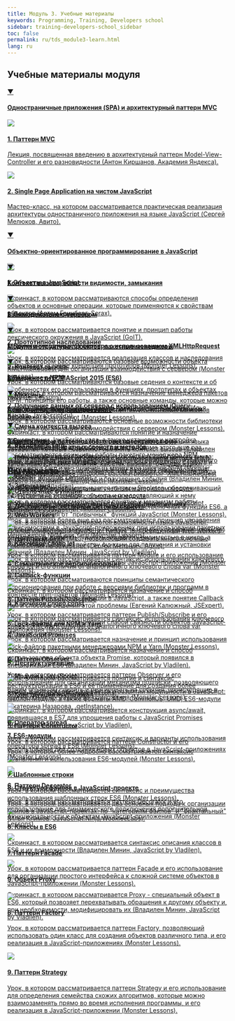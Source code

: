 ```yaml
---
title: Модуль 3. Учебные материалы
keywords: Programming, Training, Developers school
sidebar: training-developers-school_sidebar
toc: false
permalink: ru/tds_module3-learn.html
lang: ru
---
```


## Учебные материалы модуля

<div class="panel-group">
    <div class="panel panel-default">
        <div class="panel-heading">
            <a class="pull-right spoiler-push" data-toggle="collapse" href="#collapse1">&#9660;</a>
            <h4 class="panel-title">
                <a data-toggle="collapse" href="#collapse1">
                Одностраничные приложения (SPA) и архитектурный паттерн MVC</a>
            </h4>
        </div>
        <div id="collapse1" class="panel-collapse collapse in">
            <div class="panel-body">
                <div class="row items">
                    <div class="col-sm-6 col-md-4 portfolio-item">
                        <a href="{{ 'https://www.youtube.com/watch?v=0atzyTy64g4' | relative_url }}" class="portfolio-link" target="_blank">
                            <div class="img-wrapper">
                                <img src="{{ "/images/pages/trainings/developers-school/module3/mvc.jpg" | relative_url}}" class="products-img">
                            </div>
                            <h4><span class="item-head">1. Паттерн MVC</span></h4>
                            <p>Лекция, посвященная введению в архитектурный паттерн Model-View-Controller и его разновидности (Антон Киршанов, Академия Яндекса).</p>
                        </a>
                    </div>
                    <div class="col-sm-6 col-md-4 portfolio-item">
                        <a href="{{ 'https://www.youtube.com/watch?v=cz4rMkmj4kQ' | relative_url }}" class="portfolio-link" target="_blank">
                            <div class="img-wrapper">
                                <img src="{{ "/images/pages/trainings/developers-school/module3/spa-javascript.jpg" | relative_url}}" class="products-img">
                            </div>
                            <h4><span class="item-head">2. Single Page Application на чистом JavaScript</span></h4>
                            <p>Мастер-класс, на котором рассматривается практическая реализация архитектуры одностраничного приложения на языке JavaScript (Сергей Мелюков, Авито).</p>
                        </a>
                    </div>
                </div>
            </div>
        </div>
    </div>
</div>

<div class="panel-group">
    <div class="panel panel-default">
        <div class="panel-heading">
            <a class="pull-right spoiler-push collapsed" data-toggle="collapse" href="#collapse2" aria-expanded="false">&#9660;</a>
            <h4 class="panel-title">
                <a data-toggle="collapse" href="#collapse2">
                Объектно-ориентированное программирование в JavaScript</a>
            </h4>
        </div>
        <div id="collapse2" class="panel-collapse collapse" aria-expanded="false" style="height: 0px;">
            <div class="panel-body">
                <div class="row items">
                    <div class="col-sm-6 col-md-4 portfolio-item">
                        <a href="{{ 'https://www.youtube.com/watch?v=J1aIrZFnGig' | relative_url }}" class="portfolio-link" target="_blank">
                            <div class="img-wrapper">
                                <img src="{{ "/images/pages/trainings/developers-school/module3/objects-in-javascript.jpg" | relative_url}}" class="products-img">
                            </div>
                            <h4><span class="item-head">1. Объекты в JavaScript</span></h4>
                            <p>Скринкаст, в котором рассматриваются способы определения объектов и основные операции, которые применяются к свойствам объектов (Артем Гринберг, Sorax).</p>
                        </a>
                    </div>
                    <div class="col-sm-6 col-md-4 portfolio-item">
                        <a href="{{ 'https://monsterlessons.com/project/lessons/prototipnoie-nasliedovaniie-v-javascript' | relative_url }}" class="portfolio-link" target="_blank">
                            <div class="img-wrapper">
                                <img src="{{ "/images/pages/trainings/developers-school/module3/prototype-inheritance.jpg" | relative_url}}" class="products-img">
                            </div>
                            <h4><span class="item-head">2. Прототипное наследование</span></h4>
                            <p>Урок, в котором рассматривается реализация классов и наследования в JavaScript, а также концепция прототипов (Monster Lessons).</p>
                        </a>
                    </div>
                    <div class="col-sm-6 col-md-4 portfolio-item">
                        <a href="{{ 'https://monsterlessons.com/project/lessons/primiesi-v-javascript-funktsiia-extend' | relative_url }}" class="portfolio-link" target="_blank">
                            <div class="img-wrapper">
                                <img src="{{ "/images/pages/trainings/developers-school/module3/mixins.jpg" | relative_url}}" class="products-img">
                            </div>
                            <h4><span class="item-head">3. Миксины</span></h4>
                            <p>Урок, в котором рассматривается понятие и реализация миксинов (примесей) в JavaScript (Monster Lessons).</p>
                        </a>
                    </div>
                </div>
                <div class="row items">
                    <div class="col-sm-6 col-md-4 portfolio-item">
                        <a href="{{ 'https://monsterlessons.com/project/lessons/module-pattiern-v-javascript' | relative_url }}" class="portfolio-link" target="_blank">
                            <div class="img-wrapper">
                                <img src="{{ "/images/pages/trainings/developers-school/module3/private-members.jpg" | relative_url}}" class="products-img">
                            </div>
                            <h4><span class="item-head">4. Реализация приватных свойств и методов</span></h4>
                            <p>Урок, в котором рассматривается реализация приватных свойств и методов в JavaScript с использованием паттерна проектирования "Модуль" (Monster Lessons).</p>
                        </a>
                    </div>
                    <div class="col-sm-6 col-md-4 portfolio-item">
                        <a href="{{ 'https://www.youtube.com/watch?v=cS6nTVNzOPw' | relative_url }}" class="portfolio-link" target="_blank">
                            <div class="img-wrapper">
                                <img src="{{ "/images/pages/trainings/developers-school/module3/descriptors-getters-setters.jpg" | relative_url}}" class="products-img">
                            </div>
                            <h4><span class="item-head">5. Дескрипторы, геттеры и сеттеры свойств</span></h4>
                            <p>Урок, в котором рассматриваются возможности языка JavaScript, которые позволяют выполнять "тонкую" настройку поведения свойств: возможность изменять, удалять, управлять видимостью в цикле, а также привязывать к свойству функции для получения и установки значний (Владилен Минин, JavaScript by Vladilen).</p>
                        </a>
                    </div>
                </div>
            </div>
        </div>
    </div>
</div>

<div class="panel-group">
    <div class="panel panel-default">
        <div class="panel-heading">
            <a class="pull-right spoiler-push collapsed" data-toggle="collapse" href="#collapse3" aria-expanded="false">&#9660;</a>
            <h4 class="panel-title">
                <a data-toggle="collapse" href="#collapse3">
                Контекст вызова, области видимости, замыкания</a>
            </h4>
        </div>
        <div id="collapse3" class="panel-collapse collapse" aria-expanded="false" style="height: 0px;">
            <div class="panel-body">
                <div class="row items">
                    <div class="col-sm-6 col-md-4 portfolio-item">
                        <a href="{{ 'https://www.youtube.com/watch?v=GkmoRy0Kv14' | relative_url }}" class="portfolio-link" target="_blank">
                            <div class="img-wrapper">
                                <img src="{{ "/images/pages/trainings/developers-school/module3/lexical-environment.jpg" | relative_url}}" class="products-img">
                            </div>
                            <h4><span class="item-head">1. Лексическое окружение</span></h4>
                            <p>Урок, в котором рассматривается понятие и принцип работы лексического окружения в JavaScript (GoIT).</p>
                        </a>
                    </div>
                    <div class="col-sm-6 col-md-4 portfolio-item">
                        <a href="{{ 'https://monsterlessons.com/project/lessons/this-v-javascript' | relative_url }}" class="portfolio-link" target="_blank">
                            <div class="img-wrapper">
                                <img src="{{ "/images/pages/trainings/developers-school/module3/this-context.jpg" | relative_url}}" class="products-img">
                            </div>
                            <h4><span class="item-head">2. Контекст вызова</span></h4>
                            <p>Урок, в котором рассматриваются базовые седения о контексте и об особенностях его использования в функциях, прототипах и объектах (Monster Lessons).</p>
                        </a>
                    </div>
                    <div class="col-sm-6 col-md-4 portfolio-item">
                        <a href="{{ 'https://www.youtube.com/watch?v=UGapN-hrekw' | relative_url }}" class="portfolio-link" target="_blank">
                            <div class="img-wrapper">
                                <img src="{{ "/images/pages/trainings/developers-school/module3/changing-context.jpg" | relative_url}}" class="products-img">
                            </div>
                            <h4><span class="item-head">3. Смена контекста вызова</span></h4>
                            <p>Урок, в котором более подробно рассматриваются функции языка JavaScript, которые позволяют изменять контекст вызова (Владилен Минин, JavaScript by Vladilen).</p>
                        </a>
                    </div>
                </div>
                <div class="row items">
                    <div class="col-sm-6 col-md-4 portfolio-item">
                        <a href="{{ 'https://monsterlessons.com/project/lessons/zamykaniya-v-javascript' | relative_url }}" class="portfolio-link" target="_blank">
                            <div class="img-wrapper">
                                <img src="{{ "/images/pages/trainings/developers-school/module3/closures.jpg" | relative_url}}" class="products-img">
                            </div>
                            <h4><span class="item-head">4. Замыкания</span></h4>
                            <p>Урок, в котором рассматривается понятие и механизм работы замыканий в JavaScript (Monster Lessons).</p>
                        </a>
                    </div>
                </div>
            </div>
        </div>
    </div>
</div>

<div class="panel-group">
    <div class="panel panel-default">
        <div class="panel-heading">
            <a class="pull-right spoiler-push collapsed" data-toggle="collapse" href="#collapse4" aria-expanded="false">&#9660;</a>
            <h4 class="panel-title">
                <a data-toggle="collapse" href="#collapse4">
                Взаимодействие с сервером</a>
            </h4>
        </div>
        <div id="collapse4" class="panel-collapse collapse" aria-expanded="false" style="height: 0px;">
            <div class="panel-body">
                <div class="row items">
                    <div class="col-sm-6 col-md-4 portfolio-item">
                        <a href="{{ 'https://monsterlessons.com/project/lessons/poluchaem-dannye-v-javascript-s-pomoshyu-xmlhttprequest' | relative_url }}" class="portfolio-link" target="_blank">
                            <div class="img-wrapper">
                                <img src="{{ "/images/pages/trainings/developers-school/module3/xml-http-request.jpg" | relative_url}}" class="products-img">
                            </div>
                            <h4><span class="item-head">1. Получение данных от сервера с использованием XMLHttpRequest</span></h4>
                            <p>Урок, в котором рассматриваются базовые возможности объекта XMLHttpRequest для организации взаимодействия с сервером (Monster Lessons).</p>
                        </a>
                    </div>
                    <div class="col-sm-6 col-md-4 portfolio-item">
                        <a href="{{ 'https://monsterlessons.com/project/lessons/poluchenie-dannyh-ot-servera-v-jquery' | relative_url }}" class="portfolio-link" target="_blank">
                            <div class="img-wrapper">
                                <img src="{{ "/images/pages/trainings/developers-school/module3/jquery-ajax.jpg" | relative_url}}" class="products-img">
                            </div>
                            <h4><span class="item-head">2. Получение данных от сервера с использованием jQuery</span></h4>
                            <p>Урок, в котором рассматриваются основные возможности библиотеки jQuery для организации взаимодействия с сервером (Monster Lessons).</p>
                        </a>
                    </div>
                    <div class="col-sm-6 col-md-4 portfolio-item">
                        <a href="{{ 'https://monsterlessons.com/project/lessons/poluchenie-dannyh-ot-servera-s-pomoshyu-fetch' | relative_url }}" class="portfolio-link" target="_blank">
                            <div class="img-wrapper">
                                <img src="{{ "/images/pages/trainings/developers-school/module3/fetch.jpg" | relative_url}}" class="products-img">
                            </div>
                            <h4><span class="item-head">3. Получение данных от сервера с использованием метода fetch</span></h4>
                            <p>Урок, в котором более подробно рассматриваются "XMLHttpRequest нового поколения" - метод fetch (Monster Lessons).</p>
                        </a>
                    </div>
                </div>
            </div>
        </div>
    </div>
</div>

<div class="panel-group">
    <div class="panel panel-default">
        <div class="panel-heading">
            <a class="pull-right spoiler-push collapsed" data-toggle="collapse" href="#collapse5" aria-expanded="false">&#9660;</a>
            <h4 class="panel-title">
                <a data-toggle="collapse" href="#collapse5">
                Модули и структура проектов, пакетные менеджеры</a>
            </h4>
        </div>
        <div id="collapse5" class="panel-collapse collapse" aria-expanded="false" style="height: 0px;">
            <div class="panel-body">
                <div class="row items">
                    <div class="col-sm-6 col-md-4 portfolio-item">
                        <a href="{{ 'https://www.youtube.com/watch?v=fhwtUW9dXrA' | relative_url }}" class="portfolio-link" target="_blank">
                            <div class="img-wrapper">
                                <img src="{{ "/images/pages/trainings/developers-school/module3/npm.jpg" | relative_url}}" class="products-img">
                            </div>
                            <h4><span class="item-head">1. Введение в NPM</span></h4>
                            <p>Скринкаст, в котором рассматриваются назначение менеджера пакетов NPM, принципы его работы, а также основные команды, которые можно использовать при работе с данным пакетным менеджером (Илья Кантор, JavaScript.ru).</p>
                        </a>
                    </div>
                    <div class="col-sm-6 col-md-4 portfolio-item">
                        <a href="{{ 'https://monsterlessons.com/project/lessons/yarn-paketnyj-menedzher-ot-facebook' | relative_url }}" class="portfolio-link" target="_blank">
                            <div class="img-wrapper">
                                <img src="{{ "/images/pages/trainings/developers-school/module3/yarn.jpg" | relative_url}}" class="products-img">
                            </div>
                            <h4><span class="item-head">2. Введение в Yarn</span></h4>
                            <p>Урок, в котором рассматриваются основные возможности пакетного менеджера Yarn и его отличия от менеджра пакетов NPM (Monster Lessons).</p>
                        </a>
                    </div>
                    <div class="col-sm-6 col-md-4 portfolio-item">
                        <a href="{{ 'https://monsterlessons.com/project/lessons/zachem-nuzhen-packagejson' | relative_url }}" class="portfolio-link" target="_blank">
                            <div class="img-wrapper">
                                <img src="{{ "/images/pages/trainings/developers-school/module3/npm-dependencies.jpg" | relative_url}}" class="products-img">
                            </div>
                            <h4><span class="item-head">3. Управление зависимостями в JavaScript-приложениях</span></h4>
                            <p>Урок, в котором более еще раз рассматривается принцип управления зависимостями в JavaScript-приложениях при использовании пакетных менеджеров NPM или Yarn (Monster Lessons).</p>
                        </a>
                    </div>
                </div>
                <div class="row items">
                    <div class="col-sm-6 col-md-4 portfolio-item">
                        <a href="{{ 'https://monsterlessons.com/project/lessons/razbiraemsya-s-versiyami-paketov-v-node' | relative_url }}" class="portfolio-link" target="_blank">
                            <div class="img-wrapper">
                                <img src="{{ "/images/pages/trainings/developers-school/module3/semver.jpg" | relative_url}}" class="products-img">
                            </div>
                            <h4><span class="item-head">4. Семантическое версионирование</span></h4>
                            <p>Урок, в котором рассматриваются принципы семантического версионирования при работе с версиями библиотек и программ в контексте npm-пакетов (Monster Lessons).</p>
                        </a>
                    </div>
                    <div class="col-sm-6 col-md-4 portfolio-item">
                        <a href="{{ 'https://monsterlessons.com/project/lessons/razbiraemsya-s-lock-fajlami-v-npm' | relative_url }}" class="portfolio-link" target="_blank">
                            <div class="img-wrapper">
                                <img src="{{ "/images/pages/trainings/developers-school/module3/lock-files.jpg" | relative_url}}" class="products-img">
                            </div>
                            <h4><span class="item-head">5. Lock-файлы для NPM и Yarn</span></h4>
                            <p>Урок, в котором рассматривается назначение и принцип использования Lock-файлов пакетными менеджерами NPM и Yarn (Monster Lessons).</p>
                        </a>
                    </div>
                    <div class="col-sm-6 col-md-4 portfolio-item">
                        <a href="{{ 'https://www.youtube.com/watch?v=FdrA7DP5Ojs' | relative_url }}" class="portfolio-link" target="_blank">
                            <div class="img-wrapper">
                                <img src="{{ "/images/pages/trainings/developers-school/module3/javascript-modules.jpg" | relative_url}}" class="products-img">
                            </div>
                            <h4><span class="item-head">6. Модули в JavaScript</span></h4>
                            <p>Видео, в котором рассказывается о развитии модульности в JavaScript: шаблон Модуль, а также форматы AMD, CommonJS, UMD, ES6-модули (Екатерина Назарова, .getInstance).</p>
                        </a>
                    </div>
                </div>
                <div class="row items">
                    <div class="col-sm-6 col-md-4 portfolio-item">
                        <a href="{{ 'https://monsterlessons.com/project/lessons/es6-moduli' | relative_url }}" class="portfolio-link" target="_blank">
                            <div class="img-wrapper">
                                <img src="{{ "/images/pages/trainings/developers-school/module3/es6-modules.jpg" | relative_url}}" class="products-img">
                            </div>
                            <h4><span class="item-head">7. ES6-модули</span></h4>
                            <p>Урок, в котором более подробно рассматривается синтаксис объявления и использования ES6-модулей (Monster Lessons).</p>
                        </a>
                    </div>
                    <div class="col-sm-6 col-md-4 portfolio-item">
                        <a href="{{ 'https://www.youtube.com/watch?v=Sp8V-5k2ZaM' | relative_url }}" class="portfolio-link" target="_blank">
                            <div class="img-wrapper">
                                <img src="{{ "/images/pages/trainings/developers-school/module3/javascript-projects-structure.jpg" | relative_url}}" class="products-img">
                            </div>
                            <h4><span class="item-head">8. Структура файлов в JavaScript-проекте</span></h4>
                            <p>Урок, в котором рассматривается два основных подхода к организации файлов в JavaScript-проектах: по "категориям файлов" и "фрактальный" (Илья Климов, JavaScript.Ninja/WookieeLabs).</p>
                        </a>
                    </div>
                </div>
            </div>
        </div>
    </div>
</div>

<div class="panel-group">
    <div class="panel panel-default">
        <div class="panel-heading">
            <a class="pull-right spoiler-push collapsed" data-toggle="collapse" href="#collapse6" aria-expanded="false">&#9660;</a>
            <h4 class="panel-title">
                <a data-toggle="collapse" href="#collapse6">
                Возможности ECMAScript 2015 (ES6)</a>
            </h4>
        </div>
        <div id="collapse6" class="panel-collapse collapse" aria-expanded="false" style="height: 0px;">
            <div class="panel-body">
                <div class="row items">
                    <div class="col-sm-6 col-md-4 portfolio-item">
                        <a href="{{ 'https://www.youtube.com/watch?v=SIYuqToiMLY' | relative_url }}" class="portfolio-link" target="_blank">
                            <div class="img-wrapper">
                                <img src="{{ "/images/pages/trainings/developers-school/module3/babel-io.jpg" | relative_url}}" class="products-img">
                            </div>
                            <h4><span class="item-head">1. Настройка транспиляции JavaScript-кода с использованием Babel.io</span></h4>
                            <p>Скринкаст, в котором рассматриваются понятие и назначение транспиляции JavaScript-кода, а также установка и настройка библиотеки Babel.io для работы в проекте. Кроме этого еще раз рассматриваются принципы работы пакетнго менеджера NPM (Александр Лущенко, WebDev с нуля).</p>
                        </a>
                    </div>
                    <div class="col-sm-6 col-md-4 portfolio-item">
                        <a href="{{ 'https://monsterlessons.com/project/lessons/es6-strelochnye-funkcii' | relative_url }}" class="portfolio-link" target="_blank">
                            <div class="img-wrapper">
                                <img src="{{ "/images/pages/trainings/developers-school/module3/arrow-functions.jpg" | relative_url}}" class="products-img">
                            </div>
                            <h4><span class="item-head">2. Стрелочные функции</span></h4>
                            <p>Урок, в котором рассматривается синтаксис стрелочных функций ES6, а также их отличия от "привычных" функций JavaScript (Monster Lessons).</p>
                        </a>
                    </div>
                    <div class="col-sm-6 col-md-4 portfolio-item">
                        <a href="{{ 'https://monsterlessons.com/project/lessons/es6-let' | relative_url }}" class="portfolio-link" target="_blank">
                            <div class="img-wrapper">
                                <img src="{{ "/images/pages/trainings/developers-school/module3/let.jpg" | relative_url}}" class="products-img">
                            </div>
                            <h4><span class="item-head">3. Ключевое слово let</span></h4>
                            <p>Урок, в котором рассматривается синтаксис использования ключевого слова let и его отличия от аналогичного ключевого слова var (Monster Lessons).</p>
                        </a>
                    </div>
                </div>
                <div class="row items">
                    <div class="col-sm-6 col-md-4 portfolio-item">
                        <a href="{{ 'https://monsterlessons.com/project/lessons/es6-const' | relative_url }}" class="portfolio-link" target="_blank">
                            <div class="img-wrapper">
                                <img src="{{ "/images/pages/trainings/developers-school/module3/const.jpg" | relative_url}}" class="products-img">
                            </div>
                            <h4><span class="item-head">4. Ключевое слово const</span></h4>
                            <p>Урок, в котором рассматривается синтаксис использования ключевого слова const и его отличия от аналогичного ключевого слова var (Monster Lessons).</p>
                        </a>
                    </div>
                    <div class="col-sm-6 col-md-4 portfolio-item">
                        <a href="{{ 'https://monsterlessons.com/project/lessons/es6-destrukturizaciya' | relative_url }}" class="portfolio-link" target="_blank">
                            <div class="img-wrapper">
                                <img src="{{ "/images/pages/trainings/developers-school/module3/destructuring.jpg" | relative_url}}" class="products-img">
                            </div>
                            <h4><span class="item-head">5. Деструктуризация</span></h4>
                            <p>Урок, в котором рассматривается понятие и синтаксис деструктуризации в ES6 и ее применение для создания более лаконичного кода (Monster Lessons).</p>
                        </a>
                    </div>
                    <div class="col-sm-6 col-md-4 portfolio-item">
                        <a href="{{ 'https://monsterlessons.com/project/lessons/es6-spread' | relative_url }}" class="portfolio-link" target="_blank">
                            <div class="img-wrapper">
                                <img src="{{ "/images/pages/trainings/developers-school/module3/spread-operator.jpg" | relative_url}}" class="products-img">
                            </div>
                            <h4><span class="item-head">6. Оператор spread</span></h4>
                            <p>Урок, в котором рассматривается синтаксис и варианты использования оператора spread в ES6 (Monster Lessons).</p>
                        </a>
                    </div>
                </div>
                <div class="row items">
                    <div class="col-sm-6 col-md-4 portfolio-item">
                        <a href="{{ 'https://monsterlessons.com/project/lessons/es6-stroki' | relative_url }}" class="portfolio-link" target="_blank">
                            <div class="img-wrapper">
                                <img src="{{ "/images/pages/trainings/developers-school/module3/string-tempates.jpg" | relative_url}}" class="products-img">
                            </div>
                            <h4><span class="item-head">7. Шаблонные строки</span></h4>
                            <p>Урок, в котором рассматривается синтаксис и преимущества использования шаблонных строк ES6 (Monster Lessons).</p>
                        </a>
                    </div>
                    <div class="col-sm-6 col-md-4 portfolio-item">
                        <a href="{{ 'https://www.youtube.com/watch?v=cS6nTVNzOPw' | relative_url }}" class="portfolio-link" target="_blank">
                            <div class="img-wrapper">
                                <img src="{{ "/images/pages/trainings/developers-school/module3/es6-classes.jpg" | relative_url}}" class="products-img">
                            </div>
                            <h4><span class="item-head">8. Классы в ES6</span></h4>
                            <p>Скринкаст, в котором рассматривается синтаксис описания классов в ES6 и их возможности (Владилен Минин, JavaScript by Vladilen).</p>
                        </a>
                    </div>
                    <div class="col-sm-6 col-md-4 portfolio-item">
                        <a href="{{ 'https://www.youtube.com/watch?v=np08WdS9OXg' | relative_url }}" class="portfolio-link" target="_blank">
                            <div class="img-wrapper">
                                <img src="{{ "/images/pages/trainings/developers-school/module3/proxy.jpg" | relative_url}}" class="products-img">
                            </div>
                            <h4><span class="item-head">9. Объект Proxy</span></h4>
                            <p>Скринкаст, в котором рассматривается Proxy - специальный объект в ES6, который позвозяет перехватывать обращения к другому объекту и, при необходимости, модифицировать их (Владилен Минин, JavaScript by Vladilen).</p>
                        </a>
                    </div>
                </div>
            </div>
        </div>
    </div>
</div>

<div class="panel-group">
    <div class="panel panel-default">
        <div class="panel-heading">
            <a class="pull-right spoiler-push collapsed" data-toggle="collapse" href="#collapse7" aria-expanded="false">&#9660;</a>
            <h4 class="panel-title">
                <a data-toggle="collapse" href="#collapse7">
                Асинхронное программирование</a>
            </h4>
        </div>
        <div id="collapse7" class="panel-collapse collapse" aria-expanded="false" style="height: 0px;">
            <div class="panel-body">
                <div class="row items">
                    <div class="col-sm-6 col-md-4 portfolio-item">
                        <a href="{{ 'https://www.youtube.com/watch?v=vIZs5tH-HGQ' | relative_url }}" class="portfolio-link" target="_blank">
                            <div class="img-wrapper">
                                <img src="{{ "/images/pages/trainings/developers-school/module3/event-loop.jpg" | relative_url}}" class="products-img">
                            </div>
                            <h4><span class="item-head">1. Event Loop</span></h4>
                            <p>Скринкаст, в котором рассматривается модель событийного цикла: затрагиваются такие понятия, как стек вызовов, очередь и цикл событий, а также рассматривается, как в камках событийного цикла работают функция setTimeout и браузерные события (Владилен Минин, JavaScript by Vladilen).</p>
                        </a>
                    </div>
                    <div class="col-sm-6 col-md-4 portfolio-item">
                        <a href="{{ 'https://www.youtube.com/watch?v=ctKmHO2yARY' | relative_url }}" class="portfolio-link" target="_blank">
                            <div class="img-wrapper">
                                <img src="{{ "/images/pages/trainings/developers-school/module3/web-workers.jpg" | relative_url}}" class="products-img">
                            </div>
                            <h4><span class="item-head">2. Web Workers</span></h4>
                            <p>Доклад конференции JavaScript fwdays'18, посвященный Web Workers - специальный API HTML5, позволяющий создавать многопоточные приложения на JavaScript (Сергей Мелашич, Agilie).</p>
                        </a>
                    </div>
                    <div class="col-sm-6 col-md-4 portfolio-item">
                        <a href="{{ 'https://www.youtube.com/watch?v=Rs-yvEKIRiQ' | relative_url }}" class="portfolio-link" target="_blank">
                            <div class="img-wrapper">
                                <img src="{{ "/images/pages/trainings/developers-school/module3/callbacks.jpg" | relative_url}}" class="products-img">
                            </div>
                            <h4><span class="item-head">3. Callback-функции</span></h4>
                            <p>Скринкаст, в котором рассматривается назначение и способ использования callback-функций в JavaScript, а также понятие Callback Hell и способы решения этой проблемы (Евгений Калюжный, JSExpert).</p>
                        </a>
                    </div>
                </div>
                <div class="row items">
                    <div class="col-sm-6 col-md-4 portfolio-item">
                        <a href="{{ 'https://www.youtube.com/watch?v=1idOY3C1gYU' | relative_url }}" class="portfolio-link" target="_blank">
                            <div class="img-wrapper">
                                <img src="{{ "/images/pages/trainings/developers-school/module3/javascript-promises.jpg" | relative_url}}" class="products-img">
                            </div>
                            <h4><span class="item-head">4. JavaScript Promises</span></h4>
                            <p>Скринкаст, в котором рассматривается назначение и способ использования объекта объекта Promise, который появился в спецификации ES6 (Владилен Минин, JavaScript by Vladilen).</p>
                        </a>
                    </div>
                    <div class="col-sm-6 col-md-4 portfolio-item">
                        <a href="{{ 'https://www.youtube.com/watch?v=SHiUyM_fFME' | relative_url }}" class="portfolio-link" target="_blank">
                            <div class="img-wrapper">
                                <img src="{{ "/images/pages/trainings/developers-school/module3/async-await.jpg" | relative_url}}" class="products-img">
                            </div>
                            <h4><span class="item-head">5. Конструкция async/await</span></h4>
                            <p>Скринкаст, в котором рассматривается конструкция async/await, появившаяся в ES7 для упрощения работы с JavaScript Promises (Владилен Минин, JavaScript by Vladilen).</p>
                        </a>
                    </div>
                </div>
            </div>
        </div>
    </div>
</div>

<div class="panel-group">
    <div class="panel panel-default">
        <div class="panel-heading">
            <a class="pull-right spoiler-push collapsed" data-toggle="collapse" href="#collapse8" aria-expanded="false">&#9660;</a>
            <h4 class="panel-title">
                <a data-toggle="collapse" href="#collapse8">
                Архитектурные паттерны (паттерны проектирования)</a>
            </h4>
        </div>
        <div id="collapse8" class="panel-collapse collapse" aria-expanded="false" style="height: 0px;">
            <div class="panel-body">
                <div class="row items">
                    <div class="col-sm-6 col-md-4 portfolio-item">
                        <a href="{{ 'https://monsterlessons.com/project/lessons/singleton-pattiern-v-javascript' | relative_url }}" class="portfolio-link" target="_blank">
                            <div class="img-wrapper">
                                <img src="{{ "/images/pages/trainings/developers-school/module3/singleton-pattern.jpg" | relative_url}}" class="products-img">
                            </div>
                            <h4><span class="item-head">1. Паттерн Singleton</span></h4>
                            <p>Урок, в котором рассматривается паттерн Singleton, обеспечивающий единственный экземпляр объекта и предоставляющий к нему глобальную точку доступа, а также его реализация на JavaScript (Monster Lessons).</p>
                        </a>
                    </div>
                    <div class="col-sm-6 col-md-4 portfolio-item">
                        <a href="{{ 'https://monsterlessons.com/project/lessons/module-pattiern-v-javascript' | relative_url }}" class="portfolio-link" target="_blank">
                            <div class="img-wrapper">
                                <img src="{{ "/images/pages/trainings/developers-school/module3/module-pattern.jpg" | relative_url}}" class="products-img">
                            </div>
                            <h4><span class="item-head">2. Паттерн Module</span></h4>
                            <p>Урок, в котором рассматривается паттерн Module и его использование для организации модульной структуры JavaScript-приложений (Monster Lessons).</p>
                        </a>
                    </div>
                    <div class="col-sm-6 col-md-4 portfolio-item">
                        <a href="{{ 'https://monsterlessons.com/project/lessons/publishsubscribe-v-javascript' | relative_url }}" class="portfolio-link" target="_blank">
                            <div class="img-wrapper">
                                <img src="{{ "/images/pages/trainings/developers-school/module3/publish-subscribe-pattern.jpg" | relative_url}}" class="products-img">
                            </div>
                            <h4><span class="item-head">3. Паттерн Publish/Subscribe</span></h4>
                            <p>Урок, в котором рассматривается паттерн Publish/Subscribe и его использование для организации слабой связности объектов JavaScript-приложения (Monster Lessons).</p>
                        </a>
                    </div>
                </div>
                <div class="row items">
                    <div class="col-sm-6 col-md-4 portfolio-item">
                        <a href="{{ 'https://monsterlessons.com/project/lessons/observer-pattern-v-javascript' | relative_url }}" class="portfolio-link" target="_blank">
                            <div class="img-wrapper">
                                <img src="{{ "/images/pages/trainings/developers-school/module3/observer-pattern.jpg" | relative_url}}" class="products-img">
                            </div>
                            <h4><span class="item-head">4. Паттерн Observer</span></h4>
                            <p>Урок, в котором рассматривается паттерн Observer и его использование для организации механизма подписки, позволяющего одним объектам следить и реагировать на события, происходящие в других объектах JavaScript-приложения (Monster Lessons).</p>
                        </a>
                    </div>
                    <div class="col-sm-6 col-md-4 portfolio-item">
                        <a href="{{ 'https://monsterlessons.com/project/lessons/constructor-pattern-v-javascript' | relative_url }}" class="portfolio-link" target="_blank">
                            <div class="img-wrapper">
                                <img src="{{ "/images/pages/trainings/developers-school/module3/constructor-pattern.jpg" | relative_url}}" class="products-img">
                            </div>
                            <h4><span class="item-head">5. Паттерн Constructor</span></h4>
                            <p>Урок, в котором рассматривается паттерн Constructor и его использование для создания новых объектов в JavaScript-приложениях (Monster Lessons).</p>
                        </a>
                    </div>
                    <div class="col-sm-6 col-md-4 portfolio-item">
                        <a href="{{ 'https://monsterlessons.com/project/lessons/decorator-pattern-v-javascript' | relative_url }}" class="portfolio-link" target="_blank">
                            <div class="img-wrapper">
                                <img src="{{ "/images/pages/trainings/developers-school/module3/decorator-pattern.jpg" | relative_url}}" class="products-img">
                            </div>
                            <h4><span class="item-head">6. Паттерн Decorator</span></h4>
                            <p>Урок, в котором рассматривается паттерн Decorator и его использование для динамического подключения дополнительной функциональности к объектам JavaScript-приложения (Monster Lessons).</p>
                        </a>
                    </div>
                </div>
                <div class="row items">
                    <div class="col-sm-6 col-md-4 portfolio-item">
                        <a href="{{ 'https://monsterlessons.com/project/lessons/facade-pattern-v-javascript' | relative_url }}" class="portfolio-link" target="_blank">
                            <div class="img-wrapper">
                                <img src="{{ "/images/pages/trainings/developers-school/module3/facade-pattern.jpg" | relative_url}}" class="products-img">
                            </div>
                            <h4><span class="item-head">7. Паттерн Facade</span></h4>
                            <p>Урок, в котором рассматривается паттерн Facade и его использование для организации простого интерфейса к сложной системе объектов в JavaScript-приложении (Monster Lessons).</p>
                        </a>
                    </div>
                    <div class="col-sm-6 col-md-4 portfolio-item">
                        <a href="{{ 'https://monsterlessons.com/project/lessons/factory-pattern-v-javascript' | relative_url }}" class="portfolio-link" target="_blank">
                            <div class="img-wrapper">
                                <img src="{{ "/images/pages/trainings/developers-school/module3/factory-pattern.jpg" | relative_url}}" class="products-img">
                            </div>
                            <h4><span class="item-head">8. Паттерн Factory</span></h4>
                            <p>Урок, в котором рассматривается паттерн Factory, позволяющий использовать один класс для создания объектов различного типа, и его реализация в JavaScript-приложениях (Monster Lessons).</p>
                        </a>
                    </div>
                    <div class="col-sm-6 col-md-4 portfolio-item">
                        <a href="{{ 'https://monsterlessons.com/project/lessons/strategy-pattern-v-javascript' | relative_url }}" class="portfolio-link" target="_blank">
                            <div class="img-wrapper">
                                <img src="{{ "/images/pages/trainings/developers-school/module3/strategy-pattern.jpg" | relative_url}}" class="products-img">
                            </div>
                            <h4><span class="item-head">9. Паттерн Strategy </span></h4>
                            <p>Урок, в котором рассматривается паттерн Strategy  и его использование для определения семейства схожих алгоритмов, которые можно взаимозаменять прямо во время исполнения программы, и его реализация в JavaScript-приложении (Monster Lessons).</p>
                        </a>
                    </div>
                </div>
            </div>
        </div>
    </div>
</div>

## Вы можете

* [Перейти к дополнительным учебным материалам модуля](tds_module3-appendix.html) <i class="fa fa-arrow-right" aria-hidden="true"></i>
* <i class="fa fa-arrow-left" aria-hidden="true"></i> [Перейти на страницу с описанием модуля](tds_module3-about.html)
